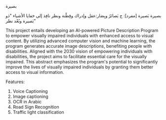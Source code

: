  بصيرة
 
بصيرة بَصيرة [مفرد]: ج بَصائرُ وبِصَار:عقل وإدراك وفِطْنة ونظر نافِذ إلى خفايا الأشياء "ذو بَصيرة وبُعْد نظر"

This project entails developing an AI-powered Picture Description Program to empower visually impaired individuals with enhanced access to visual content. 
By utilizing advanced computer vision and machine learning, the program generates accurate image descriptions, benefiting people with disabilities. 
Aligned with the 2030 vision of empowering individuals with disabilities, the project aims to facilitate essential care for the visually impaired. 
This abstract emphasizes the program's potential to significantly improve the lives of visually impaired individuals by granting them better access to visual information.

Features:
1.  Voice Captioning
2. Image captioning 
3. OCR in Arabic
4. Road Sign Recognition
5. Traffic light classification

